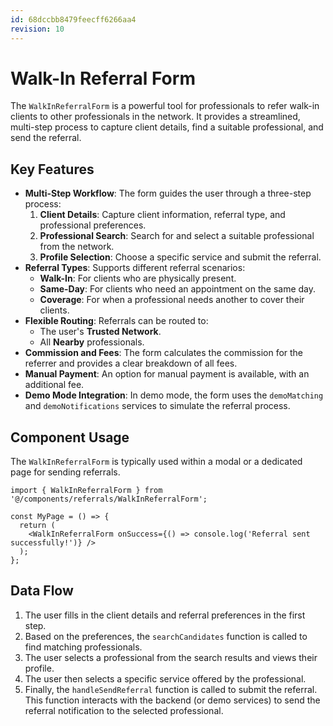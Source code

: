 ```yaml
---
id: 68dccbb8479feecff6266aa4
revision: 10
---
```


# Walk-In Referral Form

The `WalkInReferralForm` is a powerful tool for professionals to refer walk-in clients to other professionals in the network. It provides a streamlined, multi-step process to capture client details, find a suitable professional, and send the referral.

## Key Features

- **Multi-Step Workflow**: The form guides the user through a three-step process:
    1.  **Client Details**: Capture client information, referral type, and professional preferences.
    2.  **Professional Search**: Search for and select a suitable professional from the network.
    3.  **Profile Selection**: Choose a specific service and submit the referral.
- **Referral Types**: Supports different referral scenarios:
    - **Walk-In**: For clients who are physically present.
    - **Same-Day**: For clients who need an appointment on the same day.
    - **Coverage**: For when a professional needs another to cover their clients.
- **Flexible Routing**: Referrals can be routed to:
    - The user's **Trusted Network**.
    - All **Nearby** professionals.
- **Commission and Fees**: The form calculates the commission for the referrer and provides a clear breakdown of all fees.
- **Manual Payment**: An option for manual payment is available, with an additional fee.
- **Demo Mode Integration**: In demo mode, the form uses the `demoMatching` and `demoNotifications` services to simulate the referral process.

## Component Usage

The `WalkInReferralForm` is typically used within a modal or a dedicated page for sending referrals.

```tsx
import { WalkInReferralForm } from '@/components/referrals/WalkInReferralForm';

const MyPage = () => {
  return (
    <WalkInReferralForm onSuccess={() => console.log('Referral sent successfully!')} />
  );
};
```

## Data Flow

1.  The user fills in the client details and referral preferences in the first step.
2.  Based on the preferences, the `searchCandidates` function is called to find matching professionals.
3.  The user selects a professional from the search results and views their profile.
4.  The user then selects a specific service offered by the professional.
5.  Finally, the `handleSendReferral` function is called to submit the referral. This function interacts with the backend (or demo services) to send the referral notification to the selected professional.
